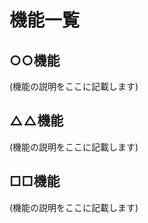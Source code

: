 機能一覧
=====================

○○機能
-----------------------

(機能の説明をここに記載します)

△△機能
-----------------------

(機能の説明をここに記載します)

□□機能
-----------------------

(機能の説明をここに記載します)

